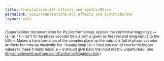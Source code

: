 ```yaml
---
title: Translations:All effects and synths/85/en
permalink: wiki/Translations:All_effects_and_synths/85/en/
layout: wiki
---
```


<small>(SuperCollider documentation for PV\_ConformalMap: Applies the
conformal mapping z → (z - a) / (1 - za\*) to the phase vocoder bins z
with a given by the real and imag inputs to the UGen. Makes a
transformation of the complex plane so the output is full of phase
vocoder artifacts but may be musically fun. Usually keep \|a\| &lt; 1
but you can of course try bigger values to make it really noisy. a = 0
should give back the input mostly unperturbed. See
<http://mathworld.wolfram.com/ConformalMapping.html> )</small>
